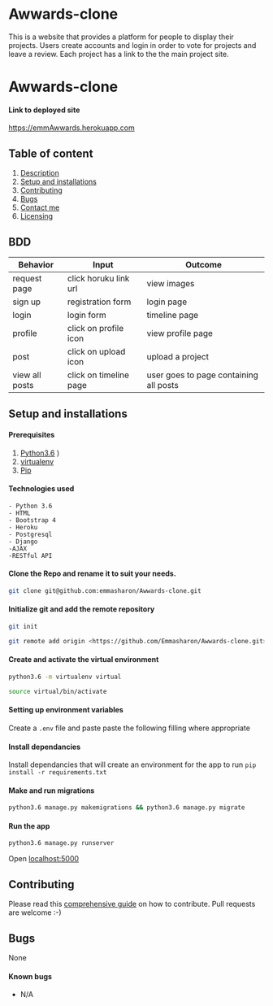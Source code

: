 # Awwards-clone
This is a website that provides a platform for people to display their projects. Users create accounts and login in order to vote for projects and leave a review. Each project has a link to the the main project site.
# Awwards-clone

#### Link to deployed site
https://emmAwwards.herokuapp.com

## Table of content
1. [Description](#description)
2. [Setup and installations](#setup-and-installations)
3. [Contributing](#contributing)
4. [Bugs](#bugs)
5. [Contact me](#support-and-contact-details)
6. [Licensing](#license)

## BDD
| Behavior           | Input                 | Outcome                            |
| -------------------|-----------------------| -----------------------------------|
| request page       | click horuku link url | view images          |                    
|sign up      | registration form  | login page         |
|login        | login form  | timeline page         |
|profile  | click on profile icon | view profile page  |
|post  | click on upload icon | upload a project  |
|view all posts | click on timeline page |  user goes to page containing all posts|  

## Setup and installations

#### Prerequisites
1. [Python3.6](https://www.python.org/downloads/)
)
2. [virtualenv](https://virtualenv.pypa.io/en/stable/installation/)
3. [Pip](https://pip.pypa.io/en/stable/installing/)

#### Technologies used
    - Python 3.6
    - HTML
    - Bootstrap 4
    - Heroku
    - Postgresql
    - Django
    -AJAX
    -RESTful API

#### Clone the Repo and rename it to suit your needs.
```bash
git clone git@github.com:emmasharon/Awwards-clone.git
```
#### Initialize git and add the remote repository
```bash
git init
```
```bash
git remote add origin <https://github.com/Emmasharon/Awwards-clone.git>
```

#### Create and activate the virtual environment
```bash
python3.6 -m virtualenv virtual
```

```bash
source virtual/bin/activate
```

#### Setting up environment variables
Create a `.env` file and paste paste the following filling where appropriate

#### Install dependancies
Install dependancies that will create an environment for the app to run
`pip install -r requirements.txt`

#### Make and run migrations
```bash
python3.6 manage.py makemigrations && python3.6 manage.py migrate
```

#### Run the app
```bash
python3.6 manage.py runserver
```
Open [localhost:5000](http://127.0.0.1:5000/)


## Contributing
Please read this [comprehensive guide](https://opensource.guide/how-to-contribute/) on how to contribute. Pull requests are welcome :-)

## Bugs
None

#### Known bugs
 - N/A

